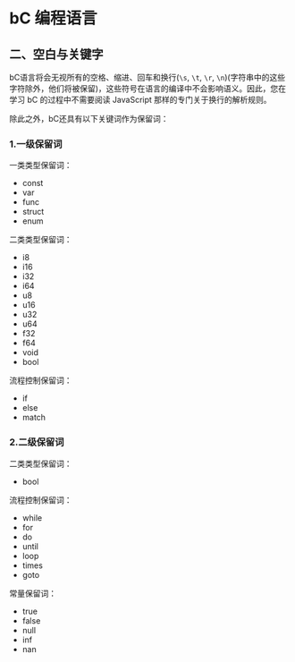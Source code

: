 # bC 编程语言
## 二、空白与关键字

bC语言将会无视所有的空格、缩进、回车和换行(`\s`, `\t`, `\r`, `\n`)(字符串中的这些字符除外，他们将被保留)，这些符号在语言的编译中不会影响语义。因此，您在学习 bC 的过程中不需要阅读 JavaScript 那样的专门关于换行的解析规则。

除此之外，bC还具有以下关键词作为保留词：

### 1.一级保留词

一类类型保留词：
* const
* var
* func
* struct
* enum

二类类型保留词：
* i8
* i16
* i32
* i64
* u8
* u16
* u32
* u64
* f32
* f64
* void
* bool

流程控制保留词：
* if
* else
* match

### 2.二级保留词

二类类型保留词：
* bool

流程控制保留词：
* while
* for
* do
* until
* loop
* times
* goto

常量保留词：
* true
* false
* null
* inf
* nan
